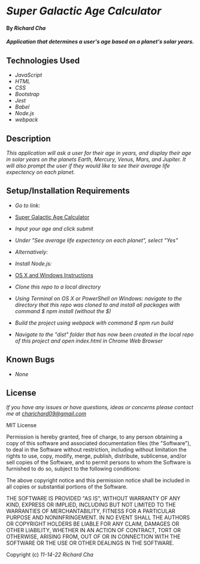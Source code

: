 # _Super Galactic Age Calculator_

#### By _**Richard Cha**_

#### _Application that determines a user's age based on a planet's solar years._

## Technologies Used

* _JavaScript_
* _HTML_
* _CSS_
* _Bootstrap_
* _Jest_
* _Babel_
* _Node.js_ 
* _webpack_

## Description

_This application will ask a user for their age in years, and display their age in solar years on the planets Earth, Mercury, 
Venus, Mars, and Jupiter. It will also prompt the user if they would like to see their average life expectency on each planet._

## Setup/Installation Requirements

* _Go to link:_
* [Super Galactic Age Calculator](https://charichard09.github.io/super-galactic-age-calculator)
* _Input your age and click submit_
* _Under "See average life expectency on each planet", select "Yes"_

* _Alternatively:_
* _Install Node.js:_
* [OS X and Windows Instructions](https://www.learnhowtoprogram.com/intermediate-javascript/getting-started-with-javascript/installing-node-js)
* _Clone this repo to a local directory_
* _Using Terminal on OS X or PowerShell on Windows: navigate to the directory that this repo was cloned to and 
install all packages with command $ npm install (without the $)_
* _Build the project using webpack with command $ npm run build_
* _Navigate to the "dist" folder that has now been created in the local repo of this project and open index.html in Chrome Web Browser_

## Known Bugs

* _None_


## License

_If you have any issues or have questions, ideas or concerns please contact me at [charichard09@gmail.com](mailto:charichard09@gmail.com)_

MIT License

Permission is hereby granted, free of charge, to any person obtaining a copy
of this software and associated documentation files (the "Software"), to deal
in the Software without restriction, including without limitation the rights
to use, copy, modify, merge, publish, distribute, sublicense, and/or sell
copies of the Software, and to permit persons to whom the Software is
furnished to do so, subject to the following conditions:

The above copyright notice and this permission notice shall be included in all
copies or substantial portions of the Software.

THE SOFTWARE IS PROVIDED "AS IS", WITHOUT WARRANTY OF ANY KIND, EXPRESS OR
IMPLIED, INCLUDING BUT NOT LIMITED TO THE WARRANTIES OF MERCHANTABILITY,
FITNESS FOR A PARTICULAR PURPOSE AND NONINFRINGEMENT. IN NO EVENT SHALL THE
AUTHORS OR COPYRIGHT HOLDERS BE LIABLE FOR ANY CLAIM, DAMAGES OR OTHER
LIABILITY, WHETHER IN AN ACTION OF CONTRACT, TORT OR OTHERWISE, ARISING FROM,
OUT OF OR IN CONNECTION WITH THE SOFTWARE OR THE USE OR OTHER DEALINGS IN THE
SOFTWARE.

Copyright (c) _11-14-22_ _Richard Cha_